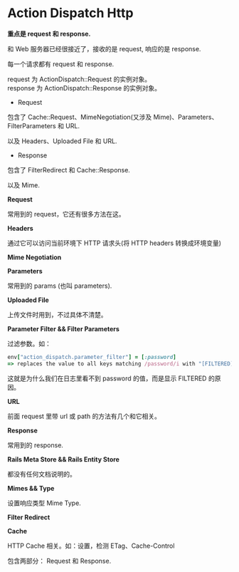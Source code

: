 # Action Dispatch Http

**重点是 request 和 response.**

和 Web 服务器已经很接近了，接收的是 request, 响应的是 response.

每一个请求都有 request 和 response.

request 为 ActionDispatch::Request 的实例对象。<br>
response 为 ActionDispatch::Response 的实例对象。

- Request

包含了 Cache::Request、MimeNegotiation(又涉及 Mime)、Parameters、FilterParameters 和 URL.

以及 Headers、Uploaded File 和 URL.

- Response

包含了 FilterRedirect 和 Cache::Response.

以及 Mime.

**Request**

常用到的 request，它还有很多方法在这。

**Headers**

通过它可以访问当前环境下 HTTP 请求头(将 HTTP headers 转换成环境变量)

**Mime Negotiation**

**Parameters**

常用到的 params (也叫 parameters).

**Uploaded File**

上传文件时用到，不过具体不清楚。

**Parameter Filter && Filter Parameters**

过滤参数。如：

```ruby
env["action_dispatch.parameter_filter"] = [:password]
=> replaces the value to all keys matching /password/i with "[FILTERED]"
```

这就是为什么我们在日志里看不到 password 的值，而是显示 FILTERED 的原因。

**URL**

前面 request 里带 url 或 path 的方法有几个和它相关。

**Response**

常用到的 response.

**Rails Meta Store && Rails Entity Store**

都没有任何文档说明的。

**Mimes && Type**

设置响应类型 Mime Type.

**Filter Redirect**

**Cache**

HTTP Cache 相关。如：设置，检测 ETag、Cache-Control

包含两部分：
Request 和 Response.
